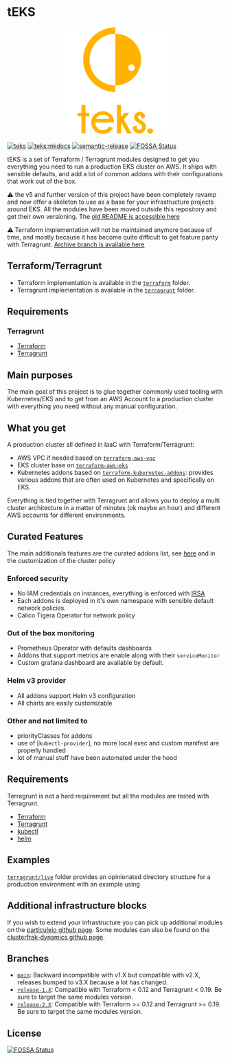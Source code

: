 # tEKS

<p align="center">
  <img src="images/logo.png">
</p>

[![teks](https://github.com/particuleio/teks/actions/workflows/terraform.yml/badge.svg)](https://github.com/particuleio/teks/actions/workflows/terraform.yml)
[![teks:mkdocs](https://github.com/particuleio/teks/actions/workflows/mkdocs.yml/badge.svg)](https://github.com/particuleio/teks/actions/workflows/mkdocs.yml)
[![semantic-release](https://img.shields.io/badge/%20%20%F0%9F%93%A6%F0%9F%9A%80-semantic--release-e10079.svg)](https://github.com/semantic-release/semantic-release)
[![FOSSA Status](https://app.fossa.com/api/projects/git%2Bgithub.com%2Fparticuleio%2Fteks.svg?type=shield)](https://app.fossa.com/projects/git%2Bgithub.com%2Fparticuleio%2Fteks?ref=badge_shield)

tEKS is a set of Terraform / Terragrunt modules designed to get you everything
you need to run a production EKS cluster on AWS. It ships with sensible
defaults, and add a lot of common addons with their configurations that work out
of the box.

:warning: the v5 and further version of this project have been completely revamp
and now offer a skeleton to use as a base for your infrastructure projects
around EKS. All the modules have been moved outside this repository and get
their own versioning. The [old README is accessible
here](https://github.com/particuleio/teks/tree/release-4.X)

:warning: Terraform implementation will not be maintained anymore because of
time, and mostly because it has become quite difficult to get feature parity
with Terragrunt. [Archive branch is available here](https://github.com/particuleio/teks/tree/archive/terraform)

## Terraform/Terragrunt

* Terraform implementation is available in the [`terraform`](./terraform) folder.
* Terragrunt implementation is available in the [`terragrunt`](./terragrunt) folder.

## Requirements


### Terragrunt

* [Terraform](https://www.terraform.io/downloads.html)
* [Terragrunt](https://github.com/gruntwork-io/terragrunt/releases)

## Main purposes

The main goal of this project is to glue together commonly used tooling with Kubernetes/EKS and to get from an AWS Account to a production cluster with everything you need without any manual configuration.

## What you get

A production cluster all defined in IaaC with Terraform/Terragrunt:

* AWS VPC if needed based on [`terraform-aws-vpc`](https://github.com/terraform-aws-modules/terraform-aws-vpc)
* EKS cluster base on [`terraform-aws-eks`](https://github.com/terraform-aws-modules/terraform-aws-eks)
* Kubernetes addons based on [`terraform-kubernetes-addons`](https://github.com/particuleio/terraform-kubernetes-addons): provides various addons that are often used on Kubernetes and specifically on EKS.

Everything is tied together with Terragrunt and allows you to deploy a multi
cluster architecture in a matter of minutes (ok maybe an hour) and different AWS
accounts for different environments.

## Curated Features

The main additionals features are the curated addons list, see
[here](https://github.com/particuleio/terraform-kubernetes-addons) and in the
customization of the cluster policy

### Enforced security

* No IAM credentials on instances, everything is enforced with [IRSA](https://aws.amazon.com/blogs/opensource/introducing-fine-grained-iam-roles-service-accounts/)
* Each addons is deployed in it's own namespace with sensible default network policies.
* Calico Tigera Operator for network policy

### Out of the box monitoring

* Prometheus Operator with defaults dashboards
* Addons that support metrics are enable along with their `serviceMonitor`
* Custom grafana dashboard are available by default.

### Helm v3 provider

* All addons support Helm v3 configuration
* All charts are easily customizable

### Other and not limited to

* priorityClasses for addons
* use of [`kubectl-provider`], no more local exec and custom manifest are properly handled
* lot of manual stuff have been automated under the hood

## Requirements

Terragrunt is not a hard requirement but all the modules are tested with Terragrunt.

* [Terraform](https://www.terraform.io/intro/getting-started/install.html)
* [Terragrunt](https://github.com/gruntwork-io/terragrunt#install-terragrunt)
* [kubectl](https://kubernetes.io/docs/tasks/tools/install-kubectl/)
* [helm](https://helm.sh/)

## Examples

[`terragrunt/live`](terragrunt/live) folder provides an opinionated directory structure for a production environment with an example using

## Additional infrastructure blocks

If you wish to extend your infrastructure you can pick up additional modules on the [particuleio github page](https://github.com/particuleio).
Some modules can also be found on the [clusterfrak-dynamics github page](https://github.com/clusterfrak-dynamics).

## Branches

* [`main`](https://github.com/particuleio/teks/tree/main): Backward incompatible with v1.X but compatible with v2.X, releases bumped to v3.X because a lot has changed.
* [`release-1.X`](https://github.com/particuleio/teks/tree/release-1.X): Compatible with Terraform < 0.12 and Terragrunt < 0.19. Be sure to target the same modules version.
* [`release-2.X`](https://github.com/particuleio/teks/tree/release-2.X): Compatible with Terraform >= 0.12 and Terragrunt >= 0.19. Be sure to target the same modules version.

## License

[![FOSSA Status](https://app.fossa.io/api/projects/git%2Bgithub.com%2Fparticuleio%2Fteks.svg?type=large)](https://app.fossa.io/projects/git%2Bgithub.com%2Fparticuleio%2Fteks?ref=badge_large)
